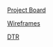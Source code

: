 [Project Board](https://github.com/orgs/Pawty-Trainer/projects/1)

[Wireframes](https://miro.com/app/board/o9J_l0srtUU=/)

[DTR](https://gist.github.com/alexmkio/2744c3ed1f06efcf319fb41a8b2507d0)
